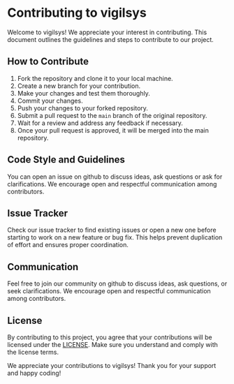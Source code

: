 # Contributing to vigilsys

Welcome to vigilsys! We appreciate your interest in contributing. This document outlines the guidelines and steps to contribute to our project.

## How to Contribute

1. Fork the repository and clone it to your local machine.
2. Create a new branch for your contribution.
3. Make your changes and test them thoroughly.
4. Commit your changes.
5. Push your changes to your forked repository.
6. Submit a pull request to the `main` branch of the original repository.
7. Wait for a review and address any feedback if necessary.
8. Once your pull request is approved, it will be merged into the main repository.

## Code Style and Guidelines

You can open an issue on github to discuss ideas, ask questions or ask for clarifications. We encourage open and respectful communication among contributors.

## Issue Tracker

Check our issue tracker to find existing issues or open a new one before starting to work on a new feature or bug fix. This helps prevent duplication of effort and ensures proper coordination.

## Communication

Feel free to join our community on github to discuss ideas, ask questions, or seek clarifications. We encourage open and respectful communication among contributors.

## License

By contributing to this project, you agree that your contributions will be licensed under the [LICENSE](LICENSE). Make sure you understand and comply with the license terms.

We appreciate your contributions to vigilsys! Thank you for your support and happy coding!

